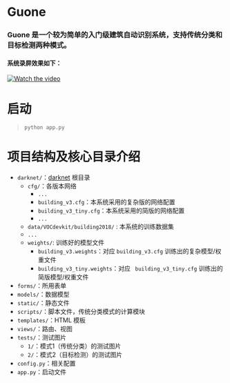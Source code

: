 # Guone 
### Guone 是一个较为简单的入门级建筑自动识别系统，支持传统分类和目标检测两种模式。
#### 系统录屏效果如下：
[![Watch the video](https://raw.github.com/GabLeRoux/WebMole/master/ressources/WebMole_Youtube_Video.png)](http://youtu.be/vt5fpE0bzSY)
# 启动

> `python app.py`


# 项目结构及核心目录介绍
> 
-  `darknet/`：[darknet](https://pjreddie.com/darknet/ "darknet") 根目录<br>
	-  `cfg/`：各版本网络<br>
		-  `...`
		-  `building_v3.cfg`：本系统采用的复杂版的网络配置<br>
		- `building_v3_tiny.cfg`：本系统采用的简版的网络配置<br>
		- `...`
	- `data/VOCdevkit/building2018/` : 本系统的训练数据集
	- `...`
	- `weights/`: 训练好的模型文件
		- `building_v3.weights`：对应 `building_v3.cfg`  训练出的复杂模型/权重文件
		- `building_v3_tiny.weights`：对应 ` building_v3_tiny.cfg`  训练出的简版模型/权重文件
-  `forms/`：所用表单<br>
-  `models/`：数据模型<br>
-  `static/`：静态文件<br>
-  `scripts/`：脚本文件，传统分类模式的计算模块<br>
- `templates/`：HTML 模板<br>
- `views/`：路由、视图<br>
-  `tests/`：测试图片<br>
	- `1/`：模式1（传统分类）的测试图片
	- `2/`：模式2（目标检测）的测试图片
- `config.py`：相关配置<br>
-  `app.py`：启动文件<br>
